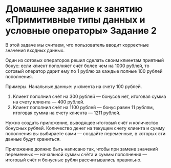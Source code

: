 # Домашнее задание к занятию «Примитивные типы данных и условные операторы» Задание 2

В этой задаче мы считаем, что пользователь вводит корректные значения входных данных.

Один из сотовых операторов решил сделать своим клиентам приятный бонус: если клиент пополняет счёт более чем на 1000 рублей, то сотовый оператор дарит ему по 1 рублю за каждые полные 100 рублей пополнения.

Примеры. Начальные данные: у клиента на счету 100 рублей.

1. Клиент пополнил счёт на 300 рублей — бонусов нет, итоговая сумма на счету клиента — 400 рублей.
2. Клиент пополнил счёт на 1100 рублей — бонус равен 11 рублям, итоговая сумма на счету клиента — 1211 рублей.
   
Нужно создать приложение, выводящее итоговый счёт и количество бонусных рублей. Количество денег на текущем счету клиента и сумму пополнения вы выбираете сами — создайте переменные, в которых эти данные будут храниться.

Приложение должно быть написано так, чтобы при замене значений переменных — начальной суммы счёта и суммы пополнения — итоговый счёт и бонусные рубли рассчитывались правильно.
